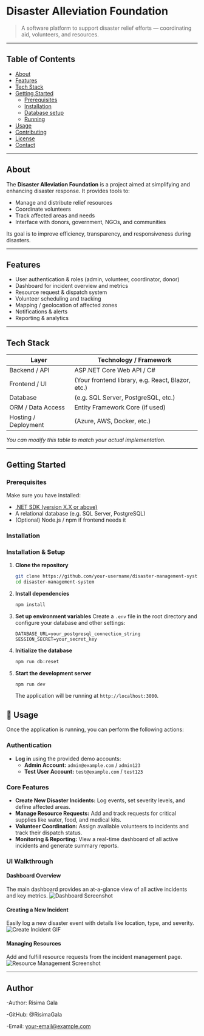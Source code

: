 # Disaster Alleviation Foundation


> A software platform to support disaster relief efforts — coordinating aid, volunteers, and resources.

---

## Table of Contents

- [About](#about)  
- [Features](#features)  
- [Tech Stack](#tech-stack)  
- [Getting Started](#getting-started)  
  - [Prerequisites](#prerequisites)  
  - [Installation](#installation)  
  - [Database setup](#database-setup)  
  - [Running](#running)  
- [Usage](#usage)  
- [Contributing](#contributing)  
- [License](#license)  
- [Contact](#contact)  

---

## About

The **Disaster Alleviation Foundation** is a project aimed at simplifying and enhancing disaster response. It provides tools to:

- Manage and distribute relief resources  
- Coordinate volunteers  
- Track affected areas and needs  
- Interface with donors, government, NGOs, and communities  

Its goal is to improve efficiency, transparency, and responsiveness during disasters.

---

## Features

- User authentication & roles (admin, volunteer, coordinator, donor)  
- Dashboard for incident overview and metrics  
- Resource request & dispatch system  
- Volunteer scheduling and tracking  
- Mapping / geolocation of affected zones  
- Notifications & alerts  
- Reporting & analytics  

---

## Tech Stack

| Layer                | Technology / Framework          |
|----------------------|----------------------------------|
| Backend / API        | ASP.NET Core Web API / C#        |
| Frontend / UI        | (Your frontend library, e.g. React, Blazor, etc.) |
| Database             | (e.g. SQL Server, PostgreSQL, etc.) |
| ORM / Data Access    | Entity Framework Core (if used)  |
| Hosting / Deployment | (Azure, AWS, Docker, etc.)       |

_You can modify this table to match your actual implementation._

---

## Getting Started

### Prerequisites

Make sure you have installed:

- [.NET SDK (version X.X or above)](https://dotnet.microsoft.com/)  
- A relational database (e.g. SQL Server, PostgreSQL)  
- (Optional) Node.js / npm if frontend needs it  

### Installation

### Installation & Setup
1.  **Clone the repository**
    ```bash
    git clone https://github.com/your-username/disaster-management-system.git
    cd disaster-management-system
    ```

2.  **Install dependencies**
    ```bash
    npm install
    ```

3.  **Set up environment variables**
    Create a `.env` file in the root directory and configure your database and other settings:
    ```env
    DATABASE_URL=your_postgresql_connection_string
    SESSION_SECRET=your_secret_key
    ```

4.  **Initialize the database**
    ```bash
    npm run db:reset
    ```

5.  **Start the development server**
    ```bash
    npm run dev
    ```
    The application will be running at `http://localhost:3000`.

## 👤 Usage

Once the application is running, you can perform the following actions:

### Authentication
- **Log in** using the provided demo accounts:
  - **Admin Account:** `admin@example.com` / `admin123`
  - **Test User Account:** `test@example.com` / `test123`

### Core Features
- **Create New Disaster Incidents:** Log events, set severity levels, and define affected areas.
- **Manage Resource Requests:** Add and track requests for critical supplies like water, food, and medical kits.
- **Volunteer Coordination:** Assign available volunteers to incidents and track their dispatch status.
- **Monitoring & Reporting:** View a real-time dashboard of all active incidents and generate summary reports.

### UI Walkthrough

#### Dashboard Overview
The main dashboard provides an at-a-glance view of all active incidents and key metrics.
![Dashboard Screenshot](./screenshots/dashboard.png)

#### Creating a New Incident
Easily log a new disaster event with details like location, type, and severity.
![Create Incident GIF](./screenshots/create-incident.gif)

#### Managing Resources
Add and fulfill resource requests from the incident management page.
![Resource Management Screenshot](./screenshots/resources.png)

---



## Author

-Author: Risima Gala

-GitHub: @RisimaGala

-Email: your-email@example.com
